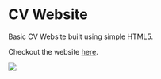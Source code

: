 # CV Website

Basic CV Website built using simple HTML5.

Checkout the website [here](https://subhadeepdan.github.io/HTML-CV/).

![](https://i.imgur.com/yrxyJ3B.png)
